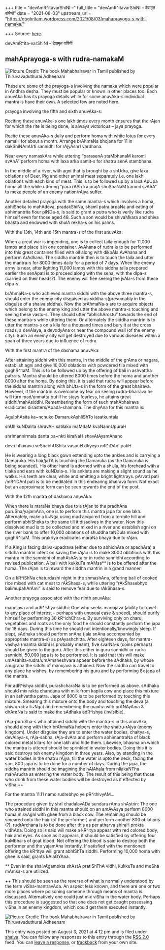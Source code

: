 +++
title = "devAmR^itavarShiNI –"
full_title = "devAmR^itavarShiNI – देवामृत वर्षिणी"
date = "2021-08-03"
upstream_url = "https://goghritam.wordpress.com/2021/08/03/mahaprayoga-s-with-namaka/"

+++
Source: [here](https://goghritam.wordpress.com/2021/08/03/mahaprayoga-s-with-namaka/).

devAmR^ita-varShiNI – देवामृत वर्षिणी

## mahAprayoga-s with rudra-namakaM

![Picture Credit: The book Mahabhairavar in Tamil published by
Thiruvavaduthurai
Adheenam](https://goghritam.files.wordpress.com/2021/08/bhairava-alternate.jpg?w=708)

These are some of the prayoga-s involving the namaka which were popular
in Andhra desha. They must be popular or known in other places too. Each
anuvAka has its prayoga details while for some anuvAka-s individual
mantra-s have their own. A selected few are noted here.

prayoga involving the fifth and sixth anuvAka-s:

Reciting these anuvAka-s one lakh times every month ensures that the
rAjan for which the rite is being done, is always victorious – jaya
prayoga.

Recite these anuvAka-s daily and perform homa with white lotus for every
namaH for about a month. Arrange brAhmaNa bhojana for 11 in
dakShiNAmUrti sannidhi for rAjyAshrI vardhana.

Near every namaskAra while uttering “parasenA staMbhanaM karomi svAhA”
perform homa with laxa arka samit-s for shatru senA stambhana.

In the middle of a river, with agni that is brought by a shUdra, give
laxa oblations of Deer, Pig and other animal meat separately i.e. one
lakh oblations with each kind of meat. This is to be followed up by a
laxa ApUpa homa all the while uttering “para rAShTra prajA shoShaNaM
karomi svAhA” to make people of an enemy nation/rAjya suffer.

Another detailed prayoga with the same mantra-s which involves a homa,
abhiSheka to mahAdeva, pradakShiNa, shamI patra arpaNa and eating of
abhimantrita flour piNDa-s, is said to grant a putra who is verily like
rudra himself even for those aged 48. Such a son would be shivaMkara and
shiva bhakta and endowed with shulA rekha-s on his palms.

With the 13th, 14th and 15th mantra-s of the first anuvAka:

When a great war is impending, one is to collect taila enough for 11,000
lamps and place it in one container. AvAhana of rudra is to be performed
into this great container filled with oil along with dikpAla AvAhana and
perform ArAdhana. The siddha mantrin then is to touch the taila and
utter the mantra-s for 8000 times daily for a period of 7 days. When the
enemy army is near, after lighting 11,000 lamps with this siddha taila
prepared earlier the senApati is to proceed along with the sena, with
the dIpa-s (carried on their heads?). The enemy will flee seeing the
jvAla-s from these dIpa-s.

brAhmaNa-s who achieved mantra siddhi with the above three mantra-s,
should enter the enemy city disguised as siddha-s(presumably in the
disguise of a shaiva siddha). Now the brAhmaNa-s are to acquire objects
which belong to the enemy king and utter the above mantra-s touching and
seeing these vastu-s. They should utter “abhichArostu” towards the end
of these mantra-s while uttering them. Or alternately the siddha mantrin
is to utter the mantra-s on a kIla for a thousand times and bury it at
the cross roads, a devAlaya, a devodyAna or near the compound wall (of
the enemy city). Such an enemy city will get destroyed due to various
diseases within a span of three years due to influence of rudra.

With the first mantra of the dashama anuvAka:

After attaining siddhi with this mantra, in the middle of the grAma or
nagara, establish agni and give 10,000 oblations with powdered tila
mixed with goghR^itaM. This is to be followed up by the offering of bali
in ashvattha patra-s. Mantra should be uttered 8000 times before the
homa and another 8000 after the homa. By doing this, it is said that
rudra will appear before the siddha mantrin along with bhUta-s in the
form of the great bhairava. However, if the mantrin is overcome by fear
on seeing rudra-bhairava he will turn mad/unmatta but if he stays
fearless, he attains great siddhi/mahAsiddhi. Remembering the form of
such mahAbhairava eradicates disasters/Apada-shamana. The dhyAna for
this mantra is:

AgulphAsita ka\~nchuko DamarukAshliShTo lasatkuntala

shUlI kuNDalita shravAH satilako maMdaM kvaNannUpuraH

shrImannirmala danta pa\~nkti kiraNaH shevAtAyamAnano

devo bhairava veShabhUShita vaspuH dhyeyo mR^iDAnI patiH

He is wearing a long black gown extending upto the ankles and is
carrying a Damaruka. His hair/jaTA is touching the Damaruka (as the
Damaruka is being sounded). His other hand is adorned with a shUla, his
forehead with a tilaka and ears with kuNDala-s. His anklets are making a
slight sound as he walks. His teeth are clear, white and emitting a
bright light/rays. pArvatI pati /mR^iDAnI pati is to be meditated in
this endearing bhairava form. Not exact but an approximate form can be
seen towards the end of the post.

With the 12th mantra of dashama anuvAka:

When there is maraNa bhaya due to a rAjan to the pradhAna
puruSha/yajamAna, one is to perform this mantra japa for one lakh.
Alternately, make a li\~Nga using mud acquired from a termite hill and
perform abhiSheka to the same till it dissolves in the water. Now this
dissolved mud is to be collected and mixed in a river and establish agni
on the river bank to offer 10,000 oblations of shuddha taNDula mixed
with goghR^itaM. This prakriya eradicates maraNa bhaya due to rAjan.

If a King is facing daiva-upadrava (either due to abhichAra or apachAra)
a siddha mantrin intent on saving the rAjan is to make 8000 oblations
with this mantra in the sannidhi of mahAshAsta or in rudra sannidhi
according to revised publication. A bali with kukkuTa mAMsa\*\* is to be
offered after the homa. The rAjan is to reward the siddha mantrin in a
grand manner.

On a kR^iShNa chaturdashi night in the shmashAna, offering bali of
cooked rice mixed with cat meat to rAkShasa-s, while uttering
“rAkShasebhyo balimupahArAmi” is said to remove fear due to rAkShasa-s.

Another prayoga associated with the ninth anuvAka:

manojava and adR^ishya siddhi: One who seeks manojava (ability to travel
to any place of interest – perhaps with unusual ease & speed), should
purify himself by performing 30 kR^ichChra-s. By surviving only on
charu, vegetables and roots as the only food he should constantly
perform the japa for 18 days. During this time he should not
intentionally/knowingly sleep. If slept, sAdhaka should perform snAna
(jala snAna accompanied by appropriate mantra-s) as prAyashchitta. After
eighteen days, for mantra-vashya (mantra siddhi is probably meant), five
svarNa-s (coins perhaps) should be given to the guru. After this either
in guru sannidhi or rudra sannidhi, 50,000 japa is to be performed. It
is said that this will make umAsahita-rudra/umAmaheshvara appear before
the sAdhaka, by whose anugraha the siddhi of manojava is attained. Now
the siddha can travel to any place he wishes, by remembering his guru
and by performing 8x japa of the mantra.

For adR^ishya siddhi, purashcharaNa is to be performed as above. sAdhaka
should mix rakta chandana with milk from kapila cow and place this
mixture in an ashvattha patra. Japa of 8000 is to be performed by
touching this mixture. Smearing this mixture onto the body and touching
the deva (a shiva/rudra li\~Nga) and remembering the mantra with
prANAyAma & dhAraNa is said to make the sAdhaka adR^ishya (invisible).

rAja-puruSha-s who attained siddhi with the mantra-s in this anuvAka,
should along with their brAhmaNa helpers enter the shatru-rAjya (enemy
kingdom). Under disguise they are to enter the water bodies, chaitya-s,
devAlaya-s, rAja-sabha, rAja-dvAra and perform abhimantraNa of black
colored metal kIla-s for one lakh and hide them. Likewise, bhasma on
which the mantra is uttered should be sprinkled in water bodies. Doing
this it is said destroys teh enemy kingdom in three years. Also, by
standing in the water bodies in the shatru rAjya, till the water is upto
the neck, facing the sun, 800 japa is to be done for a number of days.
During the japa, the siddha mantrin should be imagining the hAlAhala
from nIlakaNTha mahArudra as entering the water body. The result of this
being that those who drink from these water bodies will be destroyed as
if effected by viSha.++

For the mantra 11.11 namo rudrebhyo ye pR^ithivyAM…

The procedure given by shrI chadalavADa sundara rAma shAstrin: The one
who attained siddhi in this mantra should on an amAvAsya perform 8000
homa in svAgni with ghee from a black cow. The remaining should be
smeared onto the hair (of the performer) and perform another 800
oblations (?). rudrArchana is to be done after this as per atharva
shiraH prokta vidhAna. Doing so is said will make a kR^itya appear with
red colored body, hair and eyes. As soon as it appears, it should be
satisfied by offering four kuMbha-s of goat blood. Not offering the
blood is said to destroy both the performer and the yajamAna instantly.
If satisfied with the mentioned offering the kR^itya will grant abhIShTa
siddhi. Performing 10,000 homa with ghee is said, grants kAlaGYAna.

\*\* Even in the shaivAgamokta shAstA pratiShThA vidhi, kukkuTa and
meSha mAmsa-s are utilized.

++ This should be seen as the reverse of what is normally understood by
the term viSha-mantravAda. An aspect less known, and there are one or
two more places where poisoning someone through means of mantra is
discussed. Alternatively one could just mix viSha in the water body.
Perhaps this procedure is suggested so that one does not get caught
possessing viSha in an enemy kingdom, which could get them executed
instantly.

![Picture Credit: The book Mahabhairavar in Tamil published by
Thiruvavaduthurai
Adheenam](https://goghritam.files.wordpress.com/2021/08/image.png?w=452)

This entry was posted on August 3, 2021 at 4:12 pm and is filed under
[shaiva](https://goghritam.wordpress.com/category/shaiva/). You can
follow any responses to this entry through the [RSS
2.0](https://goghritam.wordpress.com/2021/08/03/mahaprayoga-s-with-namaka/feed/)
feed. You can [leave a response](#respond), or
[trackback](https://goghritam.wordpress.com/2021/08/03/mahaprayoga-s-with-namaka/trackback/)
from your own site.

